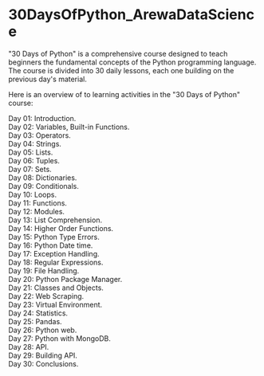 # 30DaysOfPython_ArewaDataScience
"30 Days of Python" is a comprehensive course designed to teach beginners the fundamental concepts of the Python programming language. The course is divided into 30 daily lessons, each one building on the previous day's material.

Here is an overview of to learning activities in the "30 Days of Python" course:

Day 01:	Introduction.<br>
Day 02:	Variables, Built-in Functions.<br>
Day 03:	Operators.<br>
Day 04:	Strings.<br>
Day 05:	Lists.<br>
Day 06:	Tuples.<br>
Day 07:	Sets.<br>
Day 08:	Dictionaries.<br>
Day 09:	Conditionals.<br>
Day 10:	Loops.<br>
Day 11:	Functions.<br>
Day 12:	Modules.<br>
Day 13:	List Comprehension.<br>
Day 14:	Higher Order Functions.<br>
Day 15:	Python Type Errors.<br>
Day 16:	Python Date time.<br>
Day 17:	Exception Handling.<br>
Day 18:	Regular Expressions.<br>
Day 19:	File Handling.<br>
Day 20:	Python Package Manager.<br>
Day 21:	Classes and Objects.<br>
Day 22:	Web Scraping.<br>
Day 23:	Virtual Environment.<br>
Day 24:	Statistics.<br>
Day 25:	Pandas.<br>
Day 26:	Python web.<br>
Day 27:	Python with MongoDB.<br>
Day 28:	API.<br>
Day 29:	Building API.<br>
Day 30:	Conclusions.<br>

